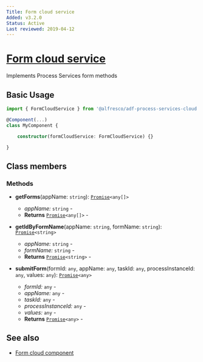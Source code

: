 ```yaml
---
Title: Form cloud service
Added: v3.2.0
Status: Active
Last reviewed: 2019-04-12
---
```


# [Form cloud service](../../../lib/testing/src/lib/form-cloud/actions/form-cloud.service.ts "Defined in form-cloud.service.ts")

Implements Process Services form methods

## Basic Usage

```ts
import { FormCloudService } from '@alfresco/adf-process-services-cloud';

@Component(...)
class MyComponent {

    constructor(formCloudService: FormCloudService) {}

}
```

## Class members

### Methods

-   **getForms**(appName: `string`): [`Promise`](https://developer.mozilla.org/en-US/docs/Web/JavaScript/Guide/Using_promises)`<any[]>`<br/>

    -   _appName:_ `string`  - 
    -   **Returns** [`Promise`](https://developer.mozilla.org/en-US/docs/Web/JavaScript/Guide/Using_promises)`<any[]>` - 

-   **getIdByFormName**(appName: `string`, formName: `string`): [`Promise`](https://developer.mozilla.org/en-US/docs/Web/JavaScript/Guide/Using_promises)`<string>`<br/>

    -   _appName:_ `string`  - 
    -   _formName:_ `string`  - 
    -   **Returns** [`Promise`](https://developer.mozilla.org/en-US/docs/Web/JavaScript/Guide/Using_promises)`<string>` - 

-   **submitForm**(formId: `any`, appName: `any`, taskId: `any`, processInstanceId: `any`, values: `any`): [`Promise`](https://developer.mozilla.org/en-US/docs/Web/JavaScript/Guide/Using_promises)`<any>`<br/>

    -   _formId:_ `any`  - 
    -   _appName:_ `any`  - 
    -   _taskId:_ `any`  - 
    -   _processInstanceId:_ `any`  - 
    -   _values:_ `any`  - 
    -   **Returns** [`Promise`](https://developer.mozilla.org/en-US/docs/Web/JavaScript/Guide/Using_promises)`<any>` -

## See also

-   [Form cloud component](../components/form-cloud.component.md)
